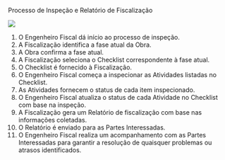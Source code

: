 Processo de Inspeção e Relatório de Fiscalização

[![](https://mermaid.ink/img/pako:eNp1VMGO2jAQ_RXLZ4o2BELwYSVEl6qHCpTVXiougz0BaxM7jZ1VdxH_0n_pj3WcQIHs7i2a9-bNGz87By6tQi64w18NGolfNexqKDeGsQpqr6WuwHj2xMCxB7NDs0ddW7bUTkLRZy0Dq4P0G0iwfcIqEFbbGvrAPABzr1-0AoV9dBHQxR7lc6Gd76NZQDMswNtavxu5DuiaCujYd-OxRudAgQu8py_390tBZSID08ZVeDK9JGRFiELjda4lsBwcMvANFEwBs6cdVp1ChjTbXJPOIgvBHrFAqS3B8rwCk7YmI5U1YQCyv3_a1tC0uFWU11sHwfk7v-TH0dDT2bWLzW9FnCdP7gPeyeE8OKbEbgyWn7edPC6syXVdQrfxJfGgmgn2DWtg9TkXppDlvauR3dq8cHfUqv5rrQVdvRd9TaCEIQRbdcHqXrDrs7DELV7arjLPsNsYaFG6J3soKQjbrv25bDDzdJU2otqCfG5P6IMWPuAl0vloRQ_sEAQ23O-xxA0X9Kkwh6bwG74xR6JC4-3jq5Fc-LrBAW8qBf78Hm-LD0qTAy5yKBwVyT8XB_6biyhKh_E0jcfj0XiWzqIoGfBXLiaj4Wg6GsdJOo1myew44G_WkubdME3vomQ8SeJkMkkncTzg2Gr_6P4K7c-hHfCzbQgmjv8Agqtt1w?type=png)](https://mermaid.live/edit#pako:eNp1VMGO2jAQ_RXLZ4o2BELwYSVEl6qHCpTVXiougz0BaxM7jZ1VdxH_0n_pj3WcQIHs7i2a9-bNGz87By6tQi64w18NGolfNexqKDeGsQpqr6WuwHj2xMCxB7NDs0ddW7bUTkLRZy0Dq4P0G0iwfcIqEFbbGvrAPABzr1-0AoV9dBHQxR7lc6Gd76NZQDMswNtavxu5DuiaCujYd-OxRudAgQu8py_390tBZSID08ZVeDK9JGRFiELjda4lsBwcMvANFEwBs6cdVp1ChjTbXJPOIgvBHrFAqS3B8rwCk7YmI5U1YQCyv3_a1tC0uFWU11sHwfk7v-TH0dDT2bWLzW9FnCdP7gPeyeE8OKbEbgyWn7edPC6syXVdQrfxJfGgmgn2DWtg9TkXppDlvauR3dq8cHfUqv5rrQVdvRd9TaCEIQRbdcHqXrDrs7DELV7arjLPsNsYaFG6J3soKQjbrv25bDDzdJU2otqCfG5P6IMWPuAl0vloRQ_sEAQ23O-xxA0X9Kkwh6bwG74xR6JC4-3jq5Fc-LrBAW8qBf78Hm-LD0qTAy5yKBwVyT8XB_6biyhKh_E0jcfj0XiWzqIoGfBXLiaj4Wg6GsdJOo1myew44G_WkubdME3vomQ8SeJkMkkncTzg2Gr_6P4K7c-hHfCzbQgmjv8Agqtt1w)


1. O Engenheiro Fiscal dá início ao processo de inspeção.
2. A Fiscalização identifica a fase atual da Obra.
3. A Obra confirma a fase atual.
4. A Fiscalização seleciona o Checklist correspondente à fase atual.
5. O Checklist é fornecido à Fiscalização.
6. O Engenheiro Fiscal começa a inspecionar as Atividades listadas no Checklist.
7. As Atividades fornecem o status de cada item inspecionado.
8. O Engenheiro Fiscal atualiza o status de cada Atividade no Checklist com base na inspeção.
9. A Fiscalização gera um Relatório de fiscalização com base nas informações coletadas.
10. O Relatório é enviado para as Partes Interessadas.
11. O Engenheiro Fiscal realiza um acompanhamento com as Partes Interessadas para garantir a resolução de quaisquer problemas ou atrasos identificados.
